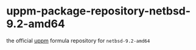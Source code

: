 # uppm-package-repository-netbsd-9.2-amd64

the official [uppm](https://github.com/leleliu008/uppm) formula repository for `netbsd-9.2-amd64`
